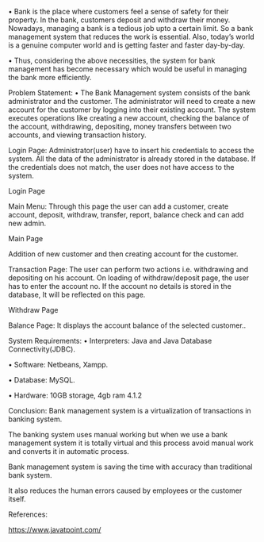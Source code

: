 • Bank is the place where customers feel a sense of safety for their property. In the bank, customers deposit and withdraw their money. Nowadays, managing a bank is a tedious job upto a certain limit. So a bank management system that reduces the work is essential. Also, today’s world is a genuine computer world and is getting faster and faster day-by-day.

• Thus, considering the above necessities, the system for bank management has become necessary which would be useful in managing the bank more efficiently.

Problem Statement:
• The Bank Management system consists of the bank administrator and the customer. The administrator will need to create a new account for the customer by logging into their existing account. The system executes operations like creating a new account, checking the balance of the account, withdrawing, depositing, money transfers between two accounts, and viewing transaction history.


Login Page: Administrator(user) have to insert his credentials to access the system. All the data of the administrator is already stored in the database. If the credentials does not match, the user does not have access to the system.

Login Page

Main Menu: Through this page the user can add a customer, create account, deposit, withdraw, transfer, report, balance check and can add new admin.

Main Page

Addition of new customer and then creating account for the customer.

Transaction Page: The user can perform two actions i.e. withdrawing and depositing on his account. On loading of withdraw/deposit page, the user has to enter the account no. If the account no details is stored in the database, It will be reflected on this page.

Withdraw Page

Balance Page: It displays the account balance of the selected customer..

System Requirements:
• Interpreters: Java and Java Database Connectivity(JDBC).

• Software: Netbeans, Xampp.

• Database: MySQL.

• Hardware: 10GB storage, 4gb ram 4.1.2

Conclusion:
Bank management system is a virtualization of transactions in banking system.

The banking system uses manual working but when we use a bank management system it is totally virtual and this process avoid manual work and converts it in automatic process.

Bank management system is saving the time with accuracy than traditional bank system.

It also reduces the human errors caused by employees or the customer itself.

References:

https://www.javatpoint.com/
